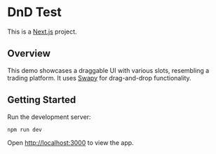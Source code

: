 # DnD Test

This is a [Next.js](https://nextjs.org) project.

## Overview

This demo showcases a draggable UI with various slots, resembling a trading platform. It uses [Swapy](https://swapy.tahazsh.com) for drag-and-drop functionality.

## Getting Started

Run the development server:

```bash
npm run dev
```

Open [http://localhost:3000](http://localhost:3000) to view the app.
